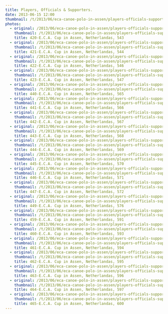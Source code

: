 ```yaml
---
title: Players, Officials & Supporters.
date: 2013-06-15 12:00
thumbnail: /t/2013/06/eca-canoe-polo-in-assen/players-officials-supporters-2/420-e.c.a.-cup-in-assen-netherlandas-543.jpg
photos:
  - original: /2013/06/eca-canoe-polo-in-assen/players-officials-supporters-2/420-e.c.a.-cup-in-assen-netherlandas-543.jpg
    thumbnail: /t/2013/06/eca-canoe-polo-in-assen/players-officials-supporters-2/420-e.c.a.-cup-in-assen-netherlandas-543.jpg
    title: 420-E.C.A. Cup in Assen, Netherlandas, 543
  - original: /2013/06/eca-canoe-polo-in-assen/players-officials-supporters-2/421-e.c.a.-cup-in-assen-netherlandas-544.jpg
    thumbnail: /t/2013/06/eca-canoe-polo-in-assen/players-officials-supporters-2/421-e.c.a.-cup-in-assen-netherlandas-544.jpg
    title: 421-E.C.A. Cup in Assen, Netherlandas, 544
  - original: /2013/06/eca-canoe-polo-in-assen/players-officials-supporters-2/422-e.c.a.-cup-in-assen-netherlandas-546.jpg
    thumbnail: /t/2013/06/eca-canoe-polo-in-assen/players-officials-supporters-2/422-e.c.a.-cup-in-assen-netherlandas-546.jpg
    title: 422-E.C.A. Cup in Assen, Netherlandas, 546
  - original: /2013/06/eca-canoe-polo-in-assen/players-officials-supporters-2/423-e.c.a.-cup-in-assen-netherlandas-547.jpg
    thumbnail: /t/2013/06/eca-canoe-polo-in-assen/players-officials-supporters-2/423-e.c.a.-cup-in-assen-netherlandas-547.jpg
    title: 423-E.C.A. Cup in Assen, Netherlandas, 547
  - original: /2013/06/eca-canoe-polo-in-assen/players-officials-supporters-2/440-e.c.a.-cup-in-assen-netherlandas-565.jpg
    thumbnail: /t/2013/06/eca-canoe-polo-in-assen/players-officials-supporters-2/440-e.c.a.-cup-in-assen-netherlandas-565.jpg
    title: 440-E.C.A. Cup in Assen, Netherlandas, 565
  - original: /2013/06/eca-canoe-polo-in-assen/players-officials-supporters-2/441-e.c.a.-cup-in-assen-netherlandas-566.jpg
    thumbnail: /t/2013/06/eca-canoe-polo-in-assen/players-officials-supporters-2/441-e.c.a.-cup-in-assen-netherlandas-566.jpg
    title: 441-E.C.A. Cup in Assen, Netherlandas, 566
  - original: /2013/06/eca-canoe-polo-in-assen/players-officials-supporters-2/442-e.c.a.-cup-in-assen-netherlandas-567.jpg
    thumbnail: /t/2013/06/eca-canoe-polo-in-assen/players-officials-supporters-2/442-e.c.a.-cup-in-assen-netherlandas-567.jpg
    title: 442-E.C.A. Cup in Assen, Netherlandas, 567
  - original: /2013/06/eca-canoe-polo-in-assen/players-officials-supporters-2/443-e.c.a.-cup-in-assen-netherlandas-568.jpg
    thumbnail: /t/2013/06/eca-canoe-polo-in-assen/players-officials-supporters-2/443-e.c.a.-cup-in-assen-netherlandas-568.jpg
    title: 443-E.C.A. Cup in Assen, Netherlandas, 568
  - original: /2013/06/eca-canoe-polo-in-assen/players-officials-supporters-2/444-e.c.a.-cup-in-assen-netherlandas-569.jpg
    thumbnail: /t/2013/06/eca-canoe-polo-in-assen/players-officials-supporters-2/444-e.c.a.-cup-in-assen-netherlandas-569.jpg
    title: 444-E.C.A. Cup in Assen, Netherlandas, 569
  - original: /2013/06/eca-canoe-polo-in-assen/players-officials-supporters-2/445-e.c.a.-cup-in-assen-netherlandas-570.jpg
    thumbnail: /t/2013/06/eca-canoe-polo-in-assen/players-officials-supporters-2/445-e.c.a.-cup-in-assen-netherlandas-570.jpg
    title: 445-E.C.A. Cup in Assen, Netherlandas, 570
  - original: /2013/06/eca-canoe-polo-in-assen/players-officials-supporters-2/446-e.c.a.-cup-in-assen-netherlandas-571.jpg
    thumbnail: /t/2013/06/eca-canoe-polo-in-assen/players-officials-supporters-2/446-e.c.a.-cup-in-assen-netherlandas-571.jpg
    title: 446-E.C.A. Cup in Assen, Netherlandas, 571
  - original: /2013/06/eca-canoe-polo-in-assen/players-officials-supporters-2/447-e.c.a.-cup-in-assen-netherlandas-572.jpg
    thumbnail: /t/2013/06/eca-canoe-polo-in-assen/players-officials-supporters-2/447-e.c.a.-cup-in-assen-netherlandas-572.jpg
    title: 447-E.C.A. Cup in Assen, Netherlandas, 572
  - original: /2013/06/eca-canoe-polo-in-assen/players-officials-supporters-2/449-e.c.a.-cup-in-assen-netherlandas-576.jpg
    thumbnail: /t/2013/06/eca-canoe-polo-in-assen/players-officials-supporters-2/449-e.c.a.-cup-in-assen-netherlandas-576.jpg
    title: 449-E.C.A. Cup in Assen, Netherlandas, 576
  - original: /2013/06/eca-canoe-polo-in-assen/players-officials-supporters-2/459-e.c.a.-cup-in-assen-netherlandas-591.jpg
    thumbnail: /t/2013/06/eca-canoe-polo-in-assen/players-officials-supporters-2/459-e.c.a.-cup-in-assen-netherlandas-591.jpg
    title: 459-E.C.A. Cup in Assen, Netherlandas, 591
  - original: /2013/06/eca-canoe-polo-in-assen/players-officials-supporters-2/460-e.c.a.-cup-in-assen-netherlandas-593.jpg
    thumbnail: /t/2013/06/eca-canoe-polo-in-assen/players-officials-supporters-2/460-e.c.a.-cup-in-assen-netherlandas-593.jpg
    title: 460-E.C.A. Cup in Assen, Netherlandas, 593
  - original: /2013/06/eca-canoe-polo-in-assen/players-officials-supporters-2/461-e.c.a.-cup-in-assen-netherlandas-594.jpg
    thumbnail: /t/2013/06/eca-canoe-polo-in-assen/players-officials-supporters-2/461-e.c.a.-cup-in-assen-netherlandas-594.jpg
    title: 461-E.C.A. Cup in Assen, Netherlandas, 594
  - original: /2013/06/eca-canoe-polo-in-assen/players-officials-supporters-2/462-e.c.a.-cup-in-assen-netherlandas-595.jpg
    thumbnail: /t/2013/06/eca-canoe-polo-in-assen/players-officials-supporters-2/462-e.c.a.-cup-in-assen-netherlandas-595.jpg
    title: 462-E.C.A. Cup in Assen, Netherlandas, 595
  - original: /2013/06/eca-canoe-polo-in-assen/players-officials-supporters-2/463-e.c.a.-cup-in-assen-netherlandas-596.jpg
    thumbnail: /t/2013/06/eca-canoe-polo-in-assen/players-officials-supporters-2/463-e.c.a.-cup-in-assen-netherlandas-596.jpg
    title: 463-E.C.A. Cup in Assen, Netherlandas, 596
  - original: /2013/06/eca-canoe-polo-in-assen/players-officials-supporters-2/464-e.c.a.-cup-in-assen-netherlandas-597.jpg
    thumbnail: /t/2013/06/eca-canoe-polo-in-assen/players-officials-supporters-2/464-e.c.a.-cup-in-assen-netherlandas-597.jpg
    title: 464-E.C.A. Cup in Assen, Netherlandas, 597
  - original: /2013/06/eca-canoe-polo-in-assen/players-officials-supporters-2/465-e.c.a.-cup-in-assen-netherlandas-600.jpg
    thumbnail: /t/2013/06/eca-canoe-polo-in-assen/players-officials-supporters-2/465-e.c.a.-cup-in-assen-netherlandas-600.jpg
    title: 465-E.C.A. Cup in Assen, Netherlandas, 600
---
```

